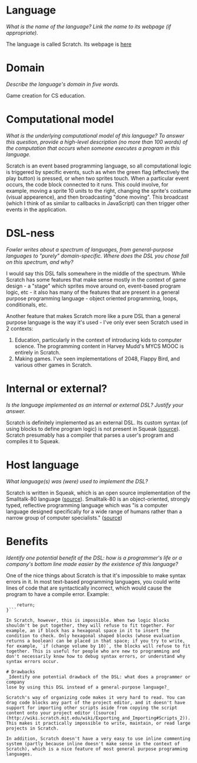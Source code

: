 # Language
_What is the name of the language? Link the name to its webpage 
(if appropriate)._

The language is called Scratch. Its webpage is [here](https://scratch.mit.edu/ "Scratch's Homepage")


# Domain
_Describe the language's domain in five words._

Game creation for CS education. 


# Computational model
_What is the underlying computational model of this language? To answer this 
question, provide a high-level description (no more than 100 words) of the 
computation that occurs when someone executes a program in this language._

Scratch is an event based programming language, so all computational logic is triggered by specific events, such as when the green flag (effectively the play button) is pressed, or when two sprites touch. When a particular event occurs, the code block connected to it runs. This could involve, for example, moving a sprite 10 units to the right, changing the sprite's costume (visual appearence), and then broadcasting "done moving". This broadcast (which I think of as similar to callbacks in JavaScript) can then trigger other events in the application. 

# DSL-ness
_Fowler writes about a spectrum of languages, from general-purpose languages to 
"purely" domain-specific. Where does the DSL you chose fall on this spectrum, 
and why?_ 

I would say this DSL falls somewhere in the middle of the spectrum. While Scratch has some features that make sense mostly in the context of game design - a "stage" which sprites move around on, event-based program logic, etc - it also has many of the features that are present in a general purpose programming language - object oriented programming, loops, conditionals, etc. 

Another feature that makes Scratch more like a pure DSL than a general purpose language is the way it's used - I've only ever seen Scratch used in 2 contexts: 
1. Education, particularly in the context of introducing kids to computer science. The programming content in Harvey Mudd's MYCS MOOC is entirely in Scratch.
2. Making games. I've seen implementations of 2048, Flappy Bird, and various other games in Scratch. 

# Internal or external?
_Is the language implemented as an internal or external DSL? 
Justify your answer._

Scratch is definitely implemented as an external DSL. Its custom syntax (of using blocks to define program logic) is not present in Squeak ([source](http://squeakbyexample.org//SBE.pdf)). Scratch presumably has a compiler that parses a user's program and compiles it to Squeak. 


# Host language
_What language(s) was (were) used to implement the DSL?_

Scratch is written in Squeak, which is an open source implementation of the Smalltalk-80 language ([source](http://wiki.scratch.mit.edu/wiki/Scratch_1.4_Source_Code)). Smalltalk-80 is an object-oriented, strongly typed, reflective programming language which was "is a computer language designed specifically for a wide range of humans rather than a narrow group of computer specialists." ([source](http://www.smalltalk.org/smalltalk/whatissmalltalk.html)) 

# Benefits
_Identify one potential benefit of the DSL: how is a programmer's life or a 
company's bottom line made easier by the existence of this language?_

One of the nice things about Scratch is that it's impossible to make syntax errors in it. In most text-based programming languages, you could write lines of code that are syntactically incorrect, which would cause the program to have a compile error. Example:
```if (4) {
	return;
}```

In Scratch, however, this is impossible. When two logic blocks shouldn't be put together, they will refuse to fit together. For example, an if block has a hexagonal space in it to insert the condition to check. Only hexagonal shaped blocks (whose evaluation returns a boolean) can be placed in that space; if you try to write, for example, `if (change volume by 10)`, the blocks will refuse to fit together. This is useful for people who are new to programming and don't necessarily know how to debug syntax errors, or understand why syntax errors occur.

# Drawbacks
_Identify one potential drawback of the DSL: what does a programmer or company 
lose by using this DSL instead of a general-purpose language?_

Scratch's way of organizing code makes it very hard to read. You can drag code blocks any part of the project editor, and it doesn't have support for importing other scripts aside from copying the script content onto your project editor ([source](http://wiki.scratch.mit.edu/wiki/Exporting_and_Importing#Scripts_2)). This makes it practically impossible to write, maintain, or read large projects in Scratch. 

In addition, Scratch doesn't have a very easy to use inline commenting system (partly because inline doesn't make sense in the context of Scratch), which is a nice feature of most general purpose programming languages.